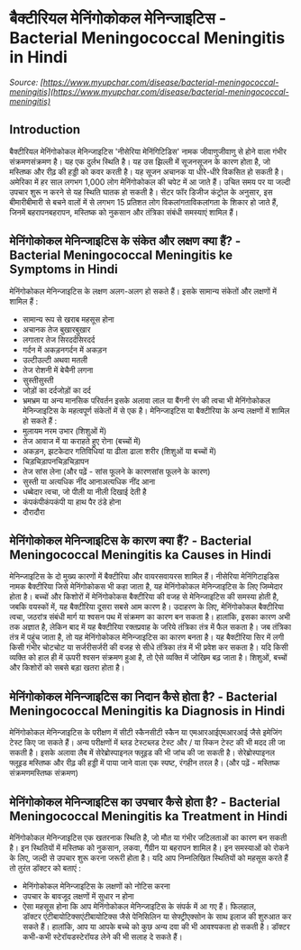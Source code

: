 # बैक्टीरियल मेनिंगोकोकल मेनिन्जाइटिस - Bacterial Meningococcal Meningitis in Hindi
_Source: [https://www.myupchar.com/disease/bacterial-meningococcal-meningitis](https://www.myupchar.com/disease/bacterial-meningococcal-meningitis)_

## Introduction
बैक्टीरियल मेनिंगोकोकल मेनिन्जाइटिस 'नीसेरिया मेनिंगिटिडिस' नामक जीवाणुजीवाणु से होने वाला गंभीर संक्रमणसंक्रमण है। यह एक दुर्लभ स्थिति है। यह उस झिल्ली में सूजनसूजन के कारण होता है, जो मस्तिष्क और रीढ़ की हड्डी को कवर करती है। यह सूजन अचानक या धीरे-धीरे विकसित हो सकती है। अमेरिका में हर साल लगभग 1,000 लोग मेनिंगोकोकल की चपेट में आ जाते हैं।
उचित समय पर या जल्दी उपचार शुरू न करने से यह स्थिति घातक हो सकती है। सेंटर फॉर डिजीज कंट्रोल के अनुसार, इस बीमारीबीमारी से बचने वालों में से लगभग 15 प्रतिशत लोग विकलांगताविकलांगता के शिकार हो जाते हैं, जिनमें बहरापनबहरापन, मस्तिष्क को नुकसान और तंत्रिका संबंधी समस्याएं शामिल हैं।

## मेनिंगोकोकल मेनिन्जाइटिस के संकेत और लक्षण क्या हैं? - Bacterial Meningococcal Meningitis ke Symptoms in Hindi
मेनिंगोकोकल मेनिन्जाइटिस के लक्षण अलग-अलग हो सकते हैं। इसके सामान्य संकेतों और लक्षणों में शामिल हैं :
- सामान्य रूप से खराब महसूस होना
- अचानक तेज बुखारबुखार
- लगातार तेज सिरदर्दसिरदर्द
- गर्दन में अकड़नगर्दन में अकड़न
- उल्टीउल्टी अथवा मतली
- तेज रोशनी में बेचैनी लगना
- सुस्तीसुस्ती
- जोड़ों का दर्दजोड़ों का दर्द
- भ्रमभ्रम या अन्य मानसिक परिवर्तन
इसके अलावा लाल या बैंगनी रंग की त्वचा भी मेनिंगोकोकल मेनिन्जाइटिस के महत्वपूर्ण संकेतों में से एक है।
मेनिन्जाइटिस या बैक्टीरिया के अन्य लक्षणों में शामिल हो सकते हैं :
- मुलायम नरम उभार (शिशुओं में)
- तेज आवाज में या कराहते हुए रोना (बच्चों में)
- अकड़न, झटकेदार गतिविधियां या ढीला ढाला शरीर (शिशुओं या बच्चों में)
- चिड़चिड़ापनचिड़चिड़ापन
- तेज सांस लेना (और पढ़ें - सांस फूलने के कारणसांस फूलने के कारण)
- सुस्ती या अत्यधिक नींद आनाअत्यधिक नींद आना
- धब्बेदार त्वचा, जो पीली या नीली दिखाई देती है
- कंपकंपीकंपकंपी या हाथ पैर ठंडे होना
- दौरादौरा

## मेनिंगोकोकल मेनिन्जाइटिस के कारण क्या हैं? - Bacterial Meningococcal Meningitis ka Causes in Hindi
मेनिन्जाइटिस के दो मुख्य कारणों में बैक्टीरिया और वायरसवायरस शामिल हैं। नीसेरिया मेनिंगिटाइडिस नामक बैक्टीरिया जिसे मेनिंगोकोकस भी कहा जाता है, यह मेनिंगोकोकल मेनिन्जाइटिस के लिए जिम्मेदार होता है। बच्चों और किशोरों में मेनिंगोकोकस बैक्टीरिया की वजह से मेनिन्जाइटिस की समस्या होती है, जबकि वयस्कों में, यह बैक्टीरिया दूसरा सबसे आम कारण है।
उदाहरण के लिए, मेनिंगोकोकल बैक्टीरिया त्वचा, जठरांत्र संबंधी मार्ग या श्वसन पथ में संक्रमण का कारण बन सकता है। हालांकि, इसका कारण अभी तक अज्ञात है, लेकिन बाद में यह बैक्टीरिया रक्तप्रवाह के जरिये तंत्रिका तंत्र में फैल सकता है। जब तंत्रिका तंत्र में पहुंच जाता है, तो यह मेनिंगोकोकल मेनिन्जाइटिस का कारण बनता है। यह बैक्टीरिया सिर में लगी किसी गंभीर चोटचोट या सर्जरीसर्जरी की वजह से सीधे तंत्रिका तंत्र में भी प्रवेश कर सकता है।
यदि किसी व्यक्ति को हाल ही में ऊपरी श्वसन संक्रमण हुआ है, तो ऐसे व्यक्ति में जोखिम बढ़ जाता है। शिशुओं, बच्चों और किशोरों को सबसे बड़ा खतरा होता है।

## मेनिंगोकोकल मेनिन्जाइटिस का निदान कैसे होता है? - Bacterial Meningococcal Meningitis ka Diagnosis in Hindi
मेनिंगोकोकल मेनिन्जाइटिस के परीक्षण में सीटी स्कैनसीटी स्कैन या एमआरआईएमआरआई जैसे इमेजिंग टेस्ट किए जा सकते हैं। अन्य परीक्षणों में ब्लड टेस्टब्लड टेस्ट और / या स्किन टेस्ट की भी मदद ली जा सकती है। इसके अलावा लैब में सेरेब्रोस्पाइनल फ्लूइड की भी जांच की जा सकती है। सेरेब्रोस्पाइनल फ्लूइड मस्तिष्क और रीढ़ की हड्डी में पाया जाने वाला एक स्पष्ट, रंगहीन तरल है।
(और पढ़ें - मस्तिष्क संक्रमणमस्तिष्क संक्रमण)

## मेनिंगोकोकल मेनिन्जाइटिस का उपचार कैसे होता है? - Bacterial Meningococcal Meningitis ka Treatment in Hindi
मेनिंगोकोकल मेनिन्जाइटिस एक खतरनाक स्थिति है, जो मौत या गंभीर जटिलताओं का कारण बन सकती है। इन स्थितियों में मस्तिष्क को नुकसान, लकवा, गैंग्रीन या बहरापन शामिल है। इन समस्याओं को रोकने के लिए, जल्दी से उपचार शुरू करना जरूरी होता है। यदि आप निम्नलिखित स्थितियों को महसूस करते हैं तो तुरंत डॉक्टर को बताएं :
- मेनिंगोकोकल मेनिन्जाइटिस के लक्षणों को नोटिस करना
- उपचार के बावजूद लक्षणों में सुधार न होना
- ऐसा महसूस होना कि आप मेनिंगोकोकल मेनिन्जाइटिस के संपर्क में आ गए हैं।
फिलहाल, डॉक्टर एंटीबायोटिक्सएंटीबायोटिक्स जैसे पेनिसिलिन या सेफ्ट्रीएक्सोन के साथ इलाज की शुरुआत कर सकते हैं। हालांकि, आप या आपके बच्चे को कुछ अन्य दवा की भी आवश्यकता हो सकती है। डॉक्टर कभी-कभी स्टेरॉयडस्टेरॉयड लेने की भी सलाह दे सकते हैं।

